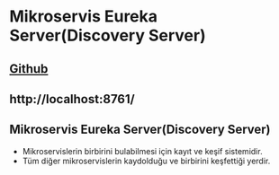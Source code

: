 # Mikroservis Eureka Server(Discovery Server)

[Github](https://github.com/dccelik/Eureka-Server)
---
http://localhost:8761/
---

## Mikroservis Eureka Server(Discovery Server)
- Mikroservislerin birbirini bulabilmesi için kayıt ve keşif sistemidir.
- Tüm diğer mikroservislerin kaydolduğu ve birbirini keşfettiği yerdir. 
